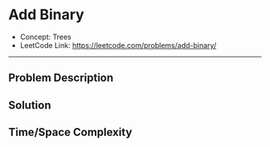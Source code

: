 # Add Binary

- Concept: Trees
- LeetCode Link: https://leetcode.com/problems/add-binary/

---

## Problem Description

## Solution

## Time/Space Complexity

